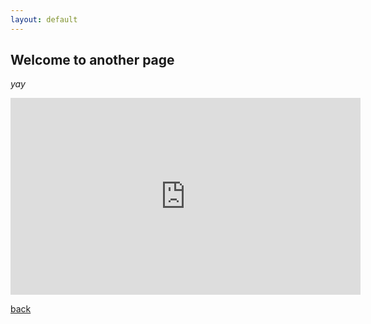 ```yaml
---
layout: default
---
```


## Welcome to another page

_yay_

<iframe width="560" height="315" src="https://www.youtube.com/embed/7EmboKQH8lM" frameborder="0" allow="accelerometer; autoplay; encrypted-media; gyroscope; picture-in-picture" allowfullscreen></iframe>

[back](./)
